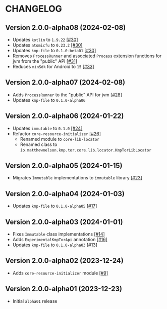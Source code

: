 # CHANGELOG

## Version 2.0.0-alpha08 (2024-02-08)
 - Updates `kotlin` to `1.9.22` [[#30]][30]
 - Updates `atomicfu` to `0.23.2` [[#30]][30]
 - Updates `kmp-file` to `0.1.0-beta01` [[#30]][30]
 - Removes `ProcessRunner` and associated `Process` extension functions 
   for jvm from the "public" API [[#31]][31]
 - Reduces `minSdk` for Android to `15` [[#33]][33]

## Version 2.0.0-alpha07 (2024-02-08)
 - Adds `ProcessRunner` to the "public" API for jvm [[#28]][28]
 - Updates `kmp-file` to `0.1.0-alpha06`

## Version 2.0.0-alpha06 (2024-01-22)
 - Updates `immutable` to `0.1.0` [[#24]][24]
 - Refactor `core-resource-initializer` [[#26]][26]
     - Renamed module to `core-lib-locator`
     - Renamed class to `io.matthewnelson.kmp.tor.core.lib.locator.KmpTorLibLocator`

## Version 2.0.0-alpha05 (2024-01-15)
 - Migrates `Immutable` implementations to `immutable` library [[#23]][23]

## Version 2.0.0-alpha04 (2024-01-03)
 - Updates `kmp-file` to `0.1.0-alpha05` [[#17]][17]

## Version 2.0.0-alpha03 (2024-01-01)
 - Fixes `Immutable` class implementations [[#14]][14]
 - Adds `ExperimentalKmpTorApi` annotation [[#16]][16]
 - Updates `kmp-file` to `0.1.0-alpha03` [[#13]][13]

## Version 2.0.0-alpha02 (2023-12-24)
 - Adds `core-resource-initializer` module [[#9]][9]

## Version 2.0.0-alpha01 (2023-12-23)
 - Initial `alpha01` release

[9]: https://github.com/05nelsonm/kmp-tor-core/pull/9
[13]: https://github.com/05nelsonm/kmp-tor-core/pull/13
[14]: https://github.com/05nelsonm/kmp-tor-core/pull/14
[16]: https://github.com/05nelsonm/kmp-tor-core/pull/16
[17]: https://github.com/05nelsonm/kmp-tor-core/pull/17
[23]: https://github.com/05nelsonm/kmp-tor-core/pull/23
[24]: https://github.com/05nelsonm/kmp-tor-core/pull/24
[26]: https://github.com/05nelsonm/kmp-tor-core/pull/26
[28]: https://github.com/05nelsonm/kmp-tor-core/pull/28
[30]: https://github.com/05nelsonm/kmp-tor-core/pull/30
[31]: https://github.com/05nelsonm/kmp-tor-core/pull/31
[33]: https://github.com/05nelsonm/kmp-tor-core/pull/33
